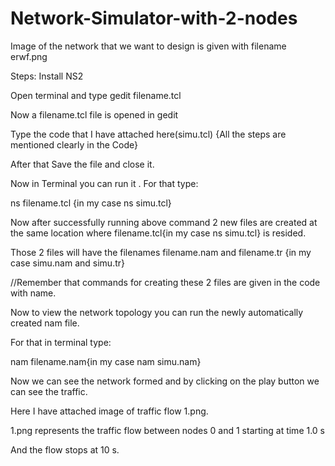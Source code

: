 # Network-Simulator-with-2-nodes

Image of the network that we want to design is given with filename erwf.png

Steps: Install NS2

Open terminal and type gedit filename.tcl

Now a filename.tcl file is opened in gedit

Type the code that I have attached here(simu.tcl) {All the steps are mentioned clearly in the Code}

After that Save the file and close it.

Now in Terminal you can run it . For that type:

ns filename.tcl {in my case ns simu.tcl}

Now after successfully running above command 2 new files are created at the same location where filename.tcl{in my case ns simu.tcl} is resided.

Those 2 files will have the filenames filename.nam and filename.tr {in my case simu.nam and simu.tr}

//Remember that commands for creating these 2 files are given in the code with name.

Now to view the network topology you can run the newly automatically created nam file.

For that in terminal type:

nam filename.nam{in my case nam simu.nam}

Now we can see the network formed and by clicking on the play button we can see the traffic.

Here I have attached image of traffic flow 1.png.

1.png represents the traffic flow between nodes 0 and 1 starting at time 1.0 s

And the flow stops at 10 s.
